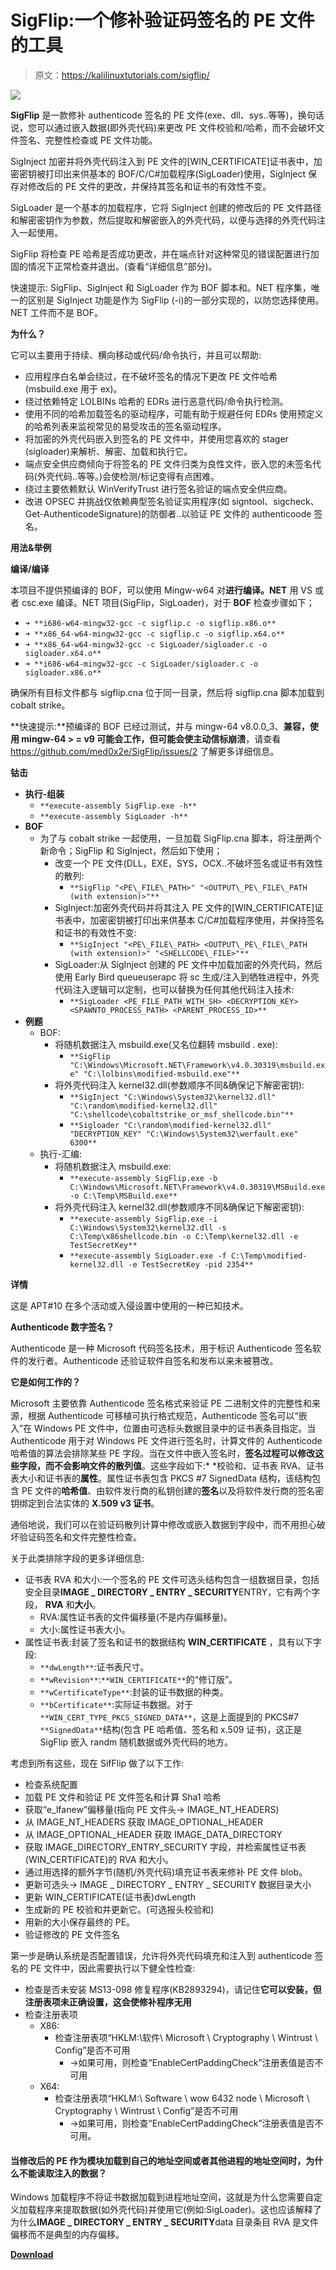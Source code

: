# SigFlip:一个修补验证码签名的 PE 文件的工具

> 原文：<https://kalilinuxtutorials.com/sigflip/>

[![](img/47b75a903dd54745e16e6c7bee15ef7e.png)](https://1.bp.blogspot.com/-hWYthRqSpFY/YTGqLnoX7jI/AAAAAAAAKqA/tHBUyECnkUoosjOYUi4mROtrvz_U7_r0gCLcBGAsYHQ/s728/38071830%2B%25281%2529.png)

**SigFlip** 是一款修补 authenticode 签名的 PE 文件(exe、dll、sys..等等)，换句话说，您可以通过嵌入数据(即外壳代码)来更改 PE 文件校验和/哈希，而不会破坏文件签名、完整性检查或 PE 文件功能。

SigInject 加密并将外壳代码注入到 PE 文件的[WIN_CERTIFICATE]证书表中，加密密钥被打印出来供基本的 BOF/C/C#加载程序(SigLoader)使用，SigInject 保存对修改后的 PE 文件的更改，并保持其签名和证书的有效性不变。

SigLoader 是一个基本的加载程序，它将 SigInject 创建的修改后的 PE 文件路径和解密密钥作为参数，然后提取和解密嵌入的外壳代码，以便与选择的外壳代码注入一起使用。

SigFlip 将检查 PE 哈希是否成功更改，并在端点针对这种常见的错误配置进行加固的情况下正常检查并退出。(查看“详细信息”部分)。

快速提示: SigFlip、SigInject 和 SigLoader 作为 BOF 脚本和。NET 程序集，唯一的区别是 SigInject 功能是作为 SigFlip (-i)的一部分实现的，以防您选择使用。NET 工件而不是 BOF。

**为什么？**

它可以主要用于持续、横向移动或代码/命令执行，并且可以帮助:

*   应用程序白名单会绕过，在不破坏签名的情况下更改 PE 文件哈希(msbuild.exe 用于 ex)。
*   绕过依赖特定 LOLBINs 哈希的 EDRs 进行恶意代码/命令执行检测。
*   使用不同的哈希加载签名的驱动程序，可能有助于规避任何 EDRs 使用预定义的哈希列表来监视常见的易受攻击的签名驱动程序。
*   将加密的外壳代码嵌入到签名的 PE 文件中，并使用您喜欢的 stager (sigloader)来解析、解密、加载和执行它。
*   端点安全供应商倾向于将签名的 PE 文件归类为良性文件，嵌入您的未签名代码(外壳代码..等等。)会使检测/标记变得有点困难。
*   绕过主要依赖默认 WinVerifyTrust 进行签名验证的端点安全供应商。
*   改进 OPSEC 并挑战仅依赖典型签名验证实用程序(如 signtool、sigcheck、Get-AuthenticodeSignature)的防御者..以验证 PE 文件的 authenticoode 签名。

**用法&举例**

**编译/编译**

本项目不提供预编译的 BOF，可以使用 Mingw-w64 对**进行编译。NET** 用 VS 或者 csc.exe 编译。NET 项目(SigFlip，SigLoader)，对于 **BOF** 检查步骤如下；

*   `➜ **i686-w64-mingw32-gcc -c sigflip.c -o sigflip.x86.o**`
*   `➜ **x86_64-w64-mingw32-gcc -c sigflip.c -o sigflip.x64.o**`
*   `➜ **x86_64-w64-mingw32-gcc -c SigLoader/sigloader.c -o sigloader.x64.o**`
*   `➜ **i686-w64-mingw32-gcc -c SigLoader/sigloader.c -o sigloader.x86.o**`

确保所有目标文件都与 sigflip.cna 位于同一目录，然后将 sigflip.cna 脚本加载到 cobalt strike。

**快速提示:**预编译的 BOF 已经过测试，并与 mingw-64 v8.0.0_3、**兼容，使用 mingw-64 > = v9 可能会工作，但可能会使主动信标崩溃**，请查看 https://github.com/med0x2e/SigFlip/issues/2 了解更多详细信息。

**钴击**

*   **执行-组装**
    *   `**execute-assembly SigFlip.exe -h**`
    *   `**execute-assembly SigLoader -h**`
*   **BOF**
    *   为了与 cobalt strike 一起使用，一旦加载 SigFlip.cna 脚本，将注册两个新命令；SigFlip 和 SigInject，然后如下使用；
        *   改变一个 PE 文件(DLL，EXE，SYS，OCX..不破坏签名或证书有效性的散列:
            *   `**SigFlip "<PE\_FILE\_PATH>" "<OUTPUT\_PE\_FILE\_PATH (with extension)>"**`
        *   SigInject:加密外壳代码并将其注入 PE 文件的[WIN_CERTIFICATE]证书表中，加密密钥被打印出来供基本 C/C#加载程序使用，并保持签名和证书的有效性不变:
            *   `**SigInject "<PE\_FILE\_PATH> <OUTPUT\_PE\_FILE\_PATH (with extension)>" "<SHELLCODE\_FILE>"**`
        *   SigLoader:从 SigInject 创建的 PE 文件中加载加密的外壳代码，然后使用 Early Bird queueuserapc 将 sc 生成/注入到牺牲进程中，外壳代码注入逻辑可以定制，也可以替换为任何其他代码注入技术:
            *   `**SigLoader <PE_FILE_PATH_WITH_SH> <DECRYPTION_KEY> <SPAWNTO_PROCESS_PATH> <PARENT_PROCESS_ID>**`
*   **例题**
    *   BOF:
        *   将随机数据注入 msbuild.exe(又名位翻转 msbuild . exe):
            *   `**SigFlip "C:\Windows\Microsoft.NET\Framework\v4.0.30319\msbuild.exe" "C:\lolbins\modified-msbuild.exe"**`
        *   将外壳代码注入 kernel32.dll(参数顺序不同&确保记下解密密钥):
            *   `**SigInject "C:\Windows\System32\kernel32.dll" "C:\random\modified-kernel32.dll" "C:\shellcode\cobaltstrike_or_msf_shellcode.bin"**`
            *   `**Sigloader "C:\random\modified-kernel32.dll" "DECRYPTION_KEY" "C:\Windows\System32\werfault.exe" 6300**`
    *   执行-汇编:
        *   将随机数据注入 msbuild.exe:
            *   `**execute-assembly SigFlip.exe -b C:\Windows\Microsoft.NET\Framework\v4.0.30319\MSBuild.exe -o C:\Temp\MSBuild.exe**`
        *   将外壳代码注入 kernel32.dll(参数顺序不同&确保记下解密密钥):
            *   `**execute-assembly SigFlip.exe -i C:\Windows\System32\kernel32.dll -s C:\Temp\x86shellcode.bin -o C:\Temp\kernel32.dll -e TestSecretKey**`
            *   `**execute-assembly SigLoader.exe -f C:\Temp\modified-kernel32.dll -e TestSecretKey -pid 2354**`

**详情**

这是 APT#10 在多个活动或入侵设置中使用的一种已知技术。

**Authenticode 数字签名？**

Authenticode 是一种 Microsoft 代码签名技术，用于标识 Authenticode 签名软件的发行者。Authenticode 还验证软件自签名和发布以来未被篡改。

**它是如何工作的？**

Microsoft 主要依靠 Authenticode 签名格式来验证 PE 二进制文件的完整性和来源，根据 Authenticode 可移植可执行格式规范，Authenticode 签名可以“嵌入”在 Windows PE 文件中，位置由可选标头数据目录中的证书表条目指定。当 Authenticode 用于对 Windows PE 文件进行签名时，计算文件的 Authenticode 哈希值的算法会排除某些 PE 字段。当在文件中嵌入签名时，**签名过程可以修改这些字段，而不会影响文件的散列值**。这些字段如下:* *校验和、证书表 RVA、证书表大小和证书表的**属性**。属性证书表包含 PKCS #7 SignedData 结构，该结构包含 PE 文件的**哈希值**、由软件发行商的私钥创建的**签名**以及将软件发行商的签名密钥绑定到合法实体的 **X.509 v3 证书**。

通俗地说，我们可以在验证码散列计算中修改或嵌入数据到字段中，而不用担心破坏验证码签名和文件完整性检查。

关于此类排除字段的更多详细信息:

*   证书表 RVA 和大小:一个签名的 PE 文件可选头结构包含一组数据目录，包括安全目录**IMAGE _ DIRECTORY _ ENTRY _ SECURITY**ENTRY，它有两个字段， **RVA** 和**大小**。
    *   RVA:属性证书表的文件偏移量(不是内存偏移量)。
    *   大小:属性证书表大小。
*   属性证书表:封装了签名和证书的数据结构 **WIN_CERTIFICATE** ，具有以下字段:
    *   `**dwLength**`:证书表尺寸。
    *   `**wRevision**`:`**WIN_CERTIFICATE**`的“修订版”。
    *   `**wCertificateType**`:封装的证书数据的种类。
    *   `**bCertificate**`:实际证书数据。对于`**WIN_CERT_TYPE_PKCS_SIGNED_DATA**`，这是上面提到的 PKCS#7 `**SignedData**`结构(包含 PE 哈希值、签名和 x.509 证书)，这正是 SigFlip 嵌入 randm 随机数据或外壳代码的地方。

考虑到所有这些，现在 SifFlip 做了以下工作:

*   检查系统配置
*   加载 PE 文件和验证 PE 文件签名和计算 Sha1 哈希
*   获取“e_lfanew”偏移量(指向 PE 文件头-> IMAGE_NT_HEADERS)
*   从 IMAGE_NT_HEADERS 获取 IMAGE_OPTIONAL_HEADER
*   从 IMAGE_OPTIONAL_HEADER 获取 IMAGE_DATA_DIRECTORY
*   获取 IMAGE_DIRECTORY_ENTRY_SECURITY 字段，并检索属性证书表(WIN_CERTIFICATE)的 RVA 和大小。
*   通过用选择的额外字节(随机/外壳代码)填充证书表来修补 PE 文件 blob。
*   更新可选头-> IMAGE _ DIRECTORY _ ENTRY _ SECURITY 数据目录大小
*   更新 WIN_CERTIFICATE(证书表)dwLength
*   生成新的 PE 校验和并更新它。(可选报头校验和)
*   用新的大小保存最终的 PE。
*   验证修改的 PE 文件签名

第一步是确认系统是否配置错误，允许将外壳代码填充和注入到 authenticode 签名的 PE 文件中，因此需要执行以下健全性检查:

*   检查是否未安装 MS13-098 修复程序(KB2893294)，请记住**它可以安装，但注册表项未正确设置，这会使修补程序无用**
*   检查注册表项
    *   X86:
        *   检查注册表项“HKLM:\软件\ Microsoft \ Cryptography \ Wintrust \ Config”是否不可用
            *   ->如果可用，则检查“EnableCertPaddingCheck”注册表值是否不可用
    *   X64:
        *   检查注册表项“HKLM:\ Software \ wow 6432 node \ Microsoft \ Cryptography \ Wintrust \ Config”是否不可用
            *   ->如果可用，则检查“EnableCertPaddingCheck”注册表值是否不可用。

#### 当修改后的 PE 作为模块加载到自己的地址空间或者其他进程的地址空间时，为什么不能读取注入的数据？

Windows 加载程序不将证书数据加载到进程地址空间，这就是为什么您需要自定义加载程序来提取数据(如外壳代码)并使用它(例如:SigLoader)。这也应该解释了为什么**IMAGE _ DIRECTORY _ ENTRY _ SECURITY**data 目录条目 RVA 是文件偏移而不是典型的内存偏移。

[**Download**](https://github.com/med0x2e/SigFlip)